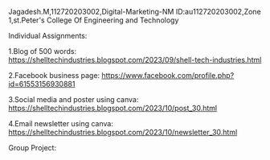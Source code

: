 Jagadesh.M,112720203002,Digital-Marketing-NM ID:au112720203002,Zone 1,st.Peter's College Of Engineering and Technology

Individual Assignments:

  1.Blog of 500 words: https://shelltechindustries.blogspot.com/2023/09/shell-tech-industries.html
  
  2.Facebook business page: https://www.facebook.com/profile.php?id=61553156930881
  
  3.Social media and poster using canva: https://shelltechindustries.blogspot.com/2023/10/post_30.html
  
  4.Email newsletter using canva: https://shelltechindustries.blogspot.com/2023/10/newsletter_30.html

Group Project:
